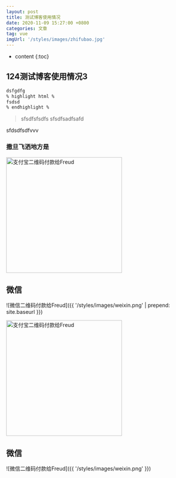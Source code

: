 ```yaml
---
layout: post
title: 测试博客使用情况
date: 2020-11-09 15:27:00 +0800
categories: 文章
tag: vue
imgUrl: '/styles/images/zhifubao.jpg'
---
```


* content
{:toc}



## 124测试博客使用情况3
``` html
dsfgdfg
% highlight html %
fsdsd
% endhighlight %
```
>sfsdfsfsdfs
>sfsdfsadfsafd

sfdsdfsdfvvv

### 撒旦飞洒地方是

<img src="{{ '/styles/images/zhifubao.jpg' | prepend: site.baseurl }}" alt="支付宝二维码付款给Freud" width="310" />

微信
----------------
![微信二维码付款给Freud]({{ '/styles/images/weixin.png' | prepend: site.baseurl }})

<img src="{{ '/styles/images/zhifubao.jpg'}}" alt="支付宝二维码付款给Freud" width="310" />

微信
----------------
![微信二维码付款给Freud]({{ '/styles/images/weixin.png' }})